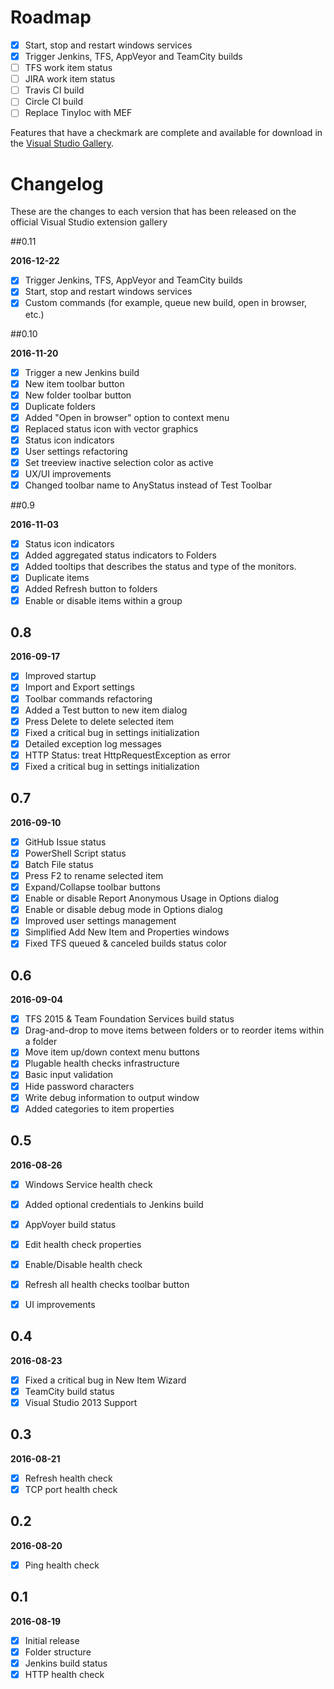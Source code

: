 # Roadmap

- [x] Start, stop and restart windows services
- [x] Trigger Jenkins, TFS, AppVeyor and TeamCity builds
- [ ] TFS work item status
- [ ] JIRA work item status
- [ ] Travis CI build
- [ ] Circle CI build
- [ ] Replace TinyIoc with MEF

Features that have a checkmark are complete and available for
download in the
[Visual Studio Gallery](https://visualstudiogallery.msdn.microsoft.com/d2262fef-aeca-45dd-9c8c-87c290ee4eb0).

# Changelog

These are the changes to each version that has been released
on the official Visual Studio extension gallery

##0.11

**2016-12-22**

- [x] Trigger Jenkins, TFS, AppVeyor and TeamCity builds
- [x] Start, stop and restart windows services
- [x] Custom commands (for example, queue new build, open in browser, etc.)

##0.10

**2016-11-20**

- [x] Trigger a new Jenkins build
- [x] New item toolbar button
- [x] New folder toolbar button
- [x] Duplicate folders
- [x] Added "Open in browser" option to context menu
- [x] Replaced status icon with vector graphics
- [x] Status icon indicators
- [x] User settings refactoring
- [x] Set treeview inactive selection color as active
- [x] UX/UI improvements
- [x] Changed toolbar name to AnyStatus instead of Test Toolbar

##0.9

**2016-11-03**

- [x] Status icon indicators
- [x] Added aggregated status indicators to Folders
- [x] Added tooltips that describes the status and type of the monitors.
- [x] Duplicate items
- [x] Added Refresh button to folders
- [x] Enable or disable items within a group

## 0.8

**2016-09-17**

- [x] Improved startup
- [x] Import and Export settings
- [x] Toolbar commands refactoring
- [x] Added a Test button to new item dialog
- [x] Press Delete to delete selected item
- [x] Fixed a critical bug in settings initialization
- [x] Detailed exception log messages
- [x] HTTP Status: treat HttpRequestException as error
- [x] Fixed a critical bug in settings initialization

## 0.7

**2016-09-10**

- [x] GitHub Issue status
- [x] PowerShell Script status
- [x] Batch File status
- [x] Press F2 to rename selected item
- [x] Expand/Collapse toolbar buttons
- [x] Enable or disable Report Anonymous Usage in Options dialog
- [x] Enable or disable debug mode in Options dialog
- [x] Improved user settings management
- [x] Simplified Add New Item and Properties windows
- [x] Fixed TFS queued & canceled builds status color

## 0.6

**2016-09-04**

- [x] TFS 2015 & Team Foundation Services build status
- [x] Drag-and-drop to move items between folders or to reorder items within a folder
- [x] Move item up/down context menu buttons
- [x] Plugable health checks infrastructure
- [x] Basic input validation
- [x] Hide password characters
- [x] Write debug information to output window
- [x] Added categories to item properties

## 0.5

**2016-08-26**

- [x] Windows Service health check
- [x] Added optional credentials to Jenkins build
- [x] AppVoyer build status
- [x] Edit health check properties
- [x] Enable/Disable health check
- [x] Refresh all health checks toolbar button
- [x] UI improvements


## 0.4

**2016-08-23**

- [x] Fixed a critical bug in New Item Wizard
- [x] TeamCity build status
- [x] Visual Studio 2013 Support

## 0.3

**2016-08-21**

- [x] Refresh health check
- [x] TCP port health check

## 0.2

**2016-08-20**

- [x] Ping health check

## 0.1

**2016-08-19**

- [x] Initial release
- [x] Folder structure
- [x] Jenkins build status
- [x] HTTP health check
